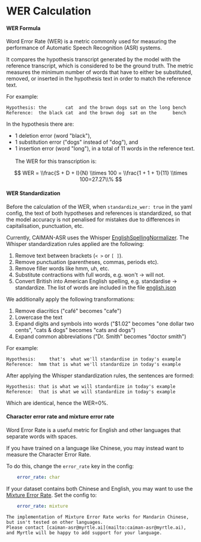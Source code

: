 # WER Calculation

#### WER Formula

Word Error Rate (WER) is a metric commonly used for measuring the performance of Automatic Speech Recognition (ASR) systems.

It compares the hypothesis transcript generated by the model with the reference transcript, which is considered to be the ground truth.
The metric measures the minimum number of words that have to either be substituted, removed, or inserted in the hypothesis text in order
to match the reference text.

For example:

```
Hypothesis: the       cat  and the brown dogs sat on the long bench
Reference:  the black cat  and the brown dog  sat on the      bench
```

In the hypothesis there are:

- 1 deletion error (word "black"),
- 1 substitution error ("dogs" instead of "dog"), and
- 1 insertion error (word "long"), in a total of 11 words in the reference text.
  <br/><br/>
  The WER for this transcription is:

$$
WER = \\frac{S + D + I}{N} \\times 100 = \\frac{1 + 1 + 1}{11} \\times 100=27.27\\%
$$

#### WER Standardization

Before the calculation of the WER, when `standardize_wer: true` in the yaml config,
the text of both hypotheses and references is standardized, so that the model accuracy is
not penalised for mistakes due to differences in capitalisation, punctuation, etc.

Currently, CAIMAN-ASR uses the Whisper [EnglishSpellingNormalizer](https://github.com/openai/whisper/blob/main/whisper/normalizers/english.py).
The Whisper standardization rules applied are the following:

1. Remove text between brackets (`< >` or `[ ]`).
2. Remove punctuation (parentheses, commas, periods etc).
3. Remove filler words like hmm, uh, etc.
4. Substitute contractions with full words, e.g. won't -> will not.
5. Convert British into American English spelling, e.g. standardise -> standardize.
   The list of words are included in the file [english.json](https://github.com/MyrtleSoftware/caiman-asr/blob/main/training/caiman_asr_train/data/text/english.json)

We additionally apply the following transformations:

1. Remove diacritics ("café" becomes "cafe")
2. Lowercase the text
3. Expand digits and symbols into words ("\$1.02" becomes "one dollar two cents", "cats & dogs" becomes "cats and dogs")
4. Expand common abbreviations ("Dr. Smith" becomes "doctor smith")

For example:

```
Hypothesis:     that's  what we'll standardise in today's example
Reference:  hmm that is what we'll standardize in today's example
```

After applying the Whisper standardization rules, the sentences are formed:

```
Hypothesis: that is what we will standardize in today's example
Reference:  that is what we will standardize in today's example
```

Which are identical, hence the WER=0%.

#### Character error rate and mixture error rate

Word Error Rate is a useful metric
for English and other languages
that separate words with spaces.

If you have trained on a language like Chinese,
you may instead want to measure
the Character Error Rate.

To do this, change the `error_rate` key in the config:

```yaml
    error_rate: char
```

If your dataset contains both Chinese and English,
you may want to use the [Mixture Error Rate](https://arxiv.org/pdf/2007.05916).
Set the config to:

```yaml
    error_rate: mixture
```

```admonish
The implementation of Mixture Error Rate works for Mandarin Chinese,
but isn't tested on other languages.
Please contact [caiman-asr@myrtle.ai](mailto:caiman-asr@myrtle.ai),
and Myrtle will be happy to add support for your language.
```
